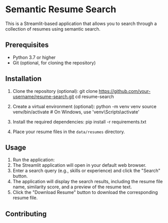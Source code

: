 # Semantic Resume Search

This is a Streamlit-based application that allows you to search through a collection of resumes using semantic search.

## Prerequisites

- Python 3.7 or higher
- Git (optional, for cloning the repository)

## Installation

1. Clone the repository (optional):
        git clone https://github.com/your-username/resume-search.git
        cd resume-search

2. Create a virtual environment (optional):
        python -m venv venv
        source venv/bin/activate # On Windows, use 'venv\Scripts\activate'

3. Install the required dependencies:
    pip install -r requirements.txt

4. Place your resume files in the `data/resumes` directory.

## Usage

1. Run the application:
2. The Streamlit application will open in your default web browser.
3. Enter a search query (e.g., skills or experience) and click the "Search" button.
4. The application will display the search results, including the resume file name, similarity score, and a preview of the resume text.
5. Click the "Download Resume" button to download the corresponding resume file.

## Contributing




